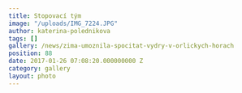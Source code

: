```yaml
---
title: Stopovací tým
image: "/uploads/IMG_7224.JPG"
author: katerina-polednikova
tags: []
gallery: /news/zima-umoznila-spocitat-vydry-v-orlickych-horach
position: 88
date: 2017-01-26 07:08:20.000000000 Z
category: gallery
layout: photo
---
```

